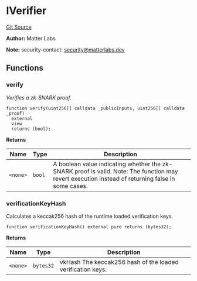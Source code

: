 # IVerifier
[Git Source](https://github.com/matter-labs/zksync-contracts/blob/c6e73735b89a4b474234f6471e326125c9069f15/contracts/l2-contracts/verifier/chain-interfaces/IVerifier.sol)

**Author:**
Matter Labs

**Note:**
security-contact: security@matterlabs.dev


## Functions
### verify

*Verifies a zk-SNARK proof.*


```solidity
function verify(uint256[] calldata _publicInputs, uint256[] calldata _proof)
  external
  view
  returns (bool);
```
**Returns**

|Name|Type|Description|
|----|----|-----------|
|`<none>`|`bool`|A boolean value indicating whether the zk-SNARK proof is valid. Note: The function may revert execution instead of returning false in some cases.|


### verificationKeyHash

Calculates a keccak256 hash of the runtime loaded verification keys.


```solidity
function verificationKeyHash() external pure returns (bytes32);
```
**Returns**

|Name|Type|Description|
|----|----|-----------|
|`<none>`|`bytes32`|vkHash The keccak256 hash of the loaded verification keys.|


